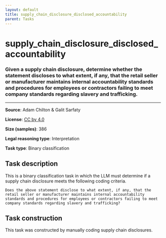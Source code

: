 ```yaml
---
layout: default
title: supply_chain_disclosure_disclosed_accountability
parent: Tasks
---
```

# supply_chain_disclosure_disclosed_accountability

### Given a supply chain disclosure, determine whether the statement discloses to what extent, if any, that the retail seller or manufacturer maintains internal accountability standards and procedures for employees or contractors failing to meet company standards regarding slavery and trafficking.
---



**Source**: Adam Chilton & Galit Sarfaty

**License**: [CC by 4.0](https://creativecommons.org/licenses/by/4.0/)

**Size (samples)**: 386

**Legal reasoning type**: Interpretation

**Task type**: Binary classification

## Task description

This is a binary classification task in which the LLM must determine if a supply chain disclosure meets the following coding criteria.

```text
Does the above statement disclose to what extent, if any, that the retail seller or manufacturer maintains internal accountability standards and procedures for employees or contractors failing to meet company standards regarding slavery and trafficking?
```

## Task construction

This task was constructed by manually coding supply chain disclosures.


